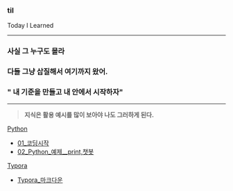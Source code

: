 ### til
Today I Learned

---
### 사실 그 누구도 몰라
### 다들 그냥 삽질해서 여기까지 왔어.
### " 내 기준을 만들고 내 안에서 시작하자"
---
> **지식은 활용 예시를 많이 보아야 나도 그러하게 된다.**





[Python](Python)
 - [01_코딩시작](Python/01_코딩시작.md)
 - [02_Python_예제__print,챗봇](Python/02_Python_예제__print_챗봇.md)


[Typora](Typora)
 - [Typora_마크다운](Typora/Typora_마크다운.md)
